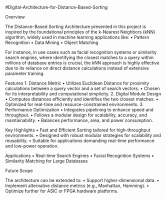 #Digital-Architecture-for-Distance-Based-Sorting

Overview

The Distance-Based Sorting Architecture presented in this project is inspired by the foundational principles of the k-Nearest Neighbors (kNN) algorithm, widely used in machine learning applications like:
	•	Pattern Recognition
	•	Data Mining
	•	Object Matching

For instance, in use cases such as facial recognition systems or similarity search engines, where identifying the closest matches to a query within millions of database entries is crucial, the kNN approach is highly effective due to its reliance on direct distance calculations instead of extensive parameter training.

Features
	1.	Distance Metric
	•	Utilizes Euclidean Distance for proximity calculations between a query vector and a set of search vectors.
	•	Chosen for its interpretability and computational simplicity.
	2.	Digital Module Design
	•	Computes distances efficiently and identifies the two closest matches.
	•	Optimized for real-time and resource-constrained environments.
	3.	Performance Optimization
	•	Integrates pipelining to enhance speed and throughput.
	•	Follows a modular design for scalability, accuracy, and maintainability.
	•	Balances performance, area, and power consumption.

Key Highlights
	•	Fast and Efficient Sorting tailored for high-throughput environments.
	•	Designed with robust modular strategies for scalability and reusability.
	•	Suitable for applications demanding real-time performance and low-power operation.

Applications
	•	Real-time Search Engines
	•	Facial Recognition Systems
	•	Similarity Matching for Large Databases

Future Scope

The architecture can be extended to:
	•	Support higher-dimensional data.
	•	Implement alternative distance metrics (e.g., Manhattan, Hamming).
	•	Optimize further for ASIC or FPGA hardware platforms.
